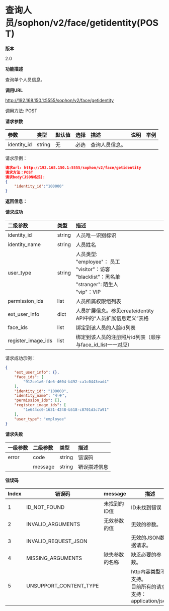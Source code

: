 # 查询人员/sophon/v2/face/getidentity(POST)

**版本**

2.0

**功能描述**

查询单个人员信息。

**调用URL**

http://192.168.150.1:5555/sophon/v2/face/getidentity

调用方法: POST

**请求参数**

| 参数        | 类型   |   默认值   | 选择 | 描述                                                         | 说明                                                         |  举例  |
| :---------- | :----- | ----------------------------------- | :--- | :----------------------------------------------------------- | :----------------------------------------------------------- | --------------------------------- |
| identity_id | string | 无                                  | 必选 | 查询人员信息。                       |  |                      |

请求示例：

```json
请求url: http://192.168.150.1:5555/sophon/v2/face/getidentity
请求方法：POST
请求body(JSON格式):
{
    "identity_id":"100000"
}
```

**返回信息：**

**请求成功**

| 二级参数           | 类型   | 描述                                                         |
| :----------------- | :----- | :----------------------------------------------------------- |
| identity_id        | string | 人员唯一识别标识                                     |
| identity_name      | string | 人员姓名                                                     |
| user_type          | string | 人员类型:<br />"employee"： 员工<br />"visitor"：访客<br />"blacklist"：黑名单<br />"stranger":  陌生人<br />"vip"：VIP |
| permission_ids     | list   | 人员所属权限组列表 |
| ext_user_info      | dict   | 人员扩展信息。参见createidentity API中的“人员扩展信息定义”表格                                               |
| face_ids           | list   | 绑定到该人员的人脸id列表                                     |
| register_image_ids | list   | 绑定到该人员的注册照片id列表（顺序与face_id_list一一对应） |

请求成功示例：

```json
{
    "ext_user_info": {},
    "face_ids": [
        "912ce1a6-f4e6-4604-b492-ca1c0443ead4"
    ],
    "identity_id": "100000",
    "identity_name": "小王",
    "permission_ids": [],
    "register_image_ids": [
        "1e644cc0-1631-4248-b518-c8701d3c7a91"
    ],
    "user_type": "employee"
}
```

**请求失败**

| 一级参数 | 二级参数 | 类型   | 描述       |
| :------- | :------- | :----- | :--------- |
| error    | code     | string    | 错误码 |
|          | message  | string | 错误描述信息   |

**错误码**

| Index | 错误码                 | message        | 描述                                                         |
| ----- | ---------------------- | -------------- | ------------------------------------------------------------ |
| 1     | ID_NOT_FOUND           | 未找到的ID值   | ID未找到错误                                                 |
| 2     | INVALID_ARGUMENTS      | 无效参数的值   | 无效的参数。                                                 |
| 3     | INVALID_REQUEST_JSON   |                | 无效的JSON数据请求。                                         |
| 4     | MISSING_ARGUMENTS      | 缺失参数的名称 | 缺乏必要的参数。                                             |
| 5     | UNSUPPORT_CONTENT_TYPE |                | http内容类型不支持。<br/>目前所有的请求支持：application/json |

